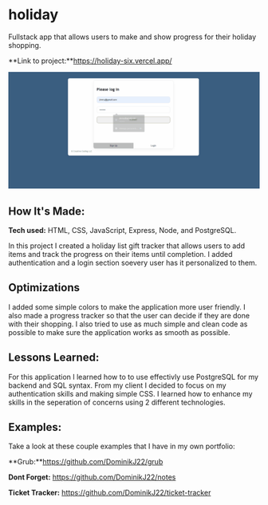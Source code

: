 # holiday
 Fullstack app that allows users to make and show progress for their holiday shopping. 

**Link to project:**https://holiday-six.vercel.app/ </br>

<p align="center">
<img src="hol.gif" alt="hol.gif"/> 
</p>

## How It's Made:

**Tech used:**  HTML, CSS, JavaScript, Express, Node, and PostgreSQL.

In this project I created a holiday list gift tracker that allows users to add items and track the progress on their items until completion. I added authentication and a login section soevery user has it personalized to them. 

## Optimizations

I added some simple colors to make the application more user friendly. I also made a progress tracker so that the user can decide if they are done with their shopping. I also tried to use as much simple and clean code as possible to make sure the application works as smooth as possible.

## Lessons Learned:
For this application I learned how to to use effectivly use PostgreSQL for my backend and SQL syntax.
From my client I decided to focus on my authentication skills and making simple CSS.
I learned how to enhance my skills in the seperation of concerns using 2 different technologies.

## Examples:
Take a look at these couple examples that I have in my own portfolio:

**Grub:**https://github.com/DominikJ22/grub

**Dont Forget:** https://github.com/DominikJ22/notes

**Ticket Tracker:** https://github.com/DominikJ22/ticket-tracker
